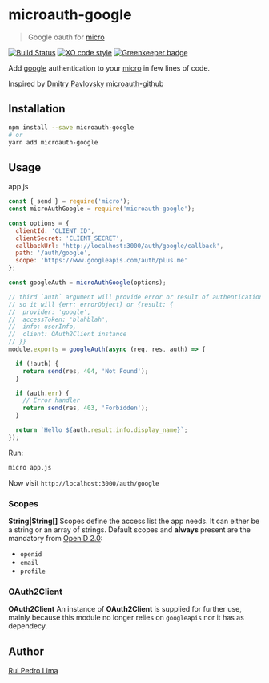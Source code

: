 # microauth-google

> Google oauth for [micro](https://github.com/zeit/micro/)

[![Build Status](https://travis-ci.org/microauth/microauth-google.svg?branch=master)](https://travis-ci.org/microauth/microauth-google)
[![XO code style](https://img.shields.io/badge/code_style-XO-5ed9c7.svg)](https://github.com/sindresorhus/xo)
[![Greenkeeper badge](https://badges.greenkeeper.io/microauth/microauth-google.svg)](https://greenkeeper.io/)

Add [google](https://google.com) authentication to your [micro](https://github.com/zeit/micro/) in few lines of code.

Inspired by [Dmitry Pavlovsky](http://palosk.in) [microauth-github](https://github.com/microauth/microauth-github)

## Installation

```sh
npm install --save microauth-google
# or
yarn add microauth-google
```

## Usage

app.js
```js
const { send } = require('micro');
const microAuthGoogle = require('microauth-google');

const options = {
  clientId: 'CLIENT_ID',
  clientSecret: 'CLIENT_SECRET',
  callbackUrl: 'http://localhost:3000/auth/google/callback',
  path: '/auth/google',
  scope: 'https://www.googleapis.com/auth/plus.me'
};

const googleAuth = microAuthGoogle(options);

// third `auth` argument will provide error or result of authentication
// so it will {err: errorObject} or {result: {
//  provider: 'google',
//  accessToken: 'blahblah',
//  info: userInfo,
//  client: OAuth2Client instance
// }}
module.exports = googleAuth(async (req, res, auth) => {

  if (!auth) {
    return send(res, 404, 'Not Found');
  }

  if (auth.err) {
    // Error handler
    return send(res, 403, 'Forbidden');
  }

  return `Hello ${auth.result.info.display_name}`;
});

```

Run:
```sh
micro app.js
```

Now visit `http://localhost:3000/auth/google`

### Scopes

**String|String[]**
Scopes define the access list the app needs. It can either be a string or an array of strings.
Default scopes and **always** present are the mandatory from [OpenID 2.0](https://developers.google.com/identity/protocols/OpenIDConnect?hl=en#discovery):
- `openid`
- `email`
- `profile`

### OAuth2Client

**OAuth2Client**
An instance of **OAuth2Client** is supplied for further use, mainly because this module no longer relies on `googleapis` nor it has as dependecy.


## Author
[Rui Pedro Lima](https://github.com/rapzo)
